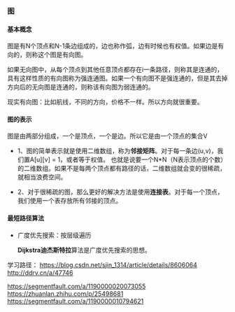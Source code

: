 ### 图

#### 基本概念
图是有N个顶点和N-1条边组成的，边也称作弧，边有时候也有权值。如果边是有向的，则称这个图是有向图。

如果无向图中，从每个顶点到其他任意顶点都存在i一条路径，则称其是连通的，具有这样性质的有向图称为强连通图。如果一个有向图不是强连通的，但是其去掉方向后的无向图是连通的，则称该有向图为弱连通的。

现实有向图：比如航线，不同的方向，价格不一样。所以方向就很重要。


#### 图的表示
图是由两部分组成，一个是顶点，一个是边。所以它是由一个顶点的集合V
* 1、图的简单表示就是使用二维数组，称为**邻接矩阵**。对于每一条边(u,v)，我们置A[u][v] = 1，或者等于权值。
    也就是说要一个N*N（N表示顶点的个数）的二维数组。如果不是每两个顶点都有路径的话，二维数组就会变的很稀疏，就相当浪费空间。

* 2、对于很稀疏的图，那么更好的解决方法是使用**连接表**。对于每一个顶点，我们使用一个表存放所有邻接的顶点。


#### 最短路径算法

*  广度优先搜索：按层级遍历

    **Dijkstra迪杰斯特拉**算法是广度优先搜索的思想。
    
    










学习路径：
https://blog.csdn.net/sjin_1314/article/details/8606064
http://ddrv.cn/a/47746

https://segmentfault.com/a/1190000020073055
https://zhuanlan.zhihu.com/p/25498681
https://segmentfault.com/a/1190000010794621
